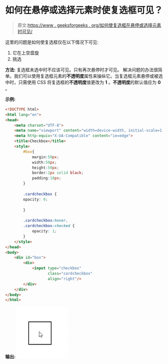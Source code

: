 # 如何在悬停或选择元素时使复选框可见？

> 原文:[https://www . geeksforgeeks . org/如何使复选框在悬停或选择元素时可见/](https://www.geeksforgeeks.org/how-to-make-checkbox-visible-when-hover-or-select-the-element/)

这里的问题是如何使复选框仅在以下情况下可见:

1.  它在上空盘旋
2.  挑选

**方法:**
复选框未选中时不应该可见。只有再次悬停时才可见。
解决问题的办法很简单。我们可以使用复选框元素的**不透明度**属性来操纵它。当复选框元素悬停或被选中时，只需使用 CSS 将复选框的**不透明度**值更改为 **1** 。**不透明度**的默认值应为 **0** 。

**示例:**

```html
<!DOCTYPE html>
<html lang="en">
<head>
    <meta charset="UTF-8">
    <meta name="viewport" content="width=device-width, initial-scale=1.0">
    <meta http-equiv="X-UA-Compatible" content="ie=edge">
    <title>Checkbox</title>
    <style>
        #box{
            margin:50px;
            width:50px;
            height:50px;
            border:2px solid black;
            padding:10px;
        }

        .cardcheckbox {
        opacity: 0;

        }

        .cardcheckbox:hover,
        .cardcheckbox:checked {
            opacity: 1;
        }
    </style>
</head>
<body>
    <div id="box">
        <div>
            <input type="checkbox"
                   class="cardcheckbox" 
                   align="right"/>
        </div>
    </div>
</body>
</html>
```

**输出:**
![](img/4a50cc73af3988167d60d9dbd9c15e7c.png)